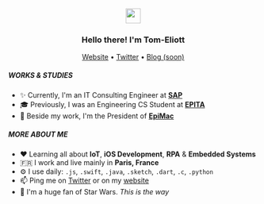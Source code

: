 <h3 align="center"><img src="https://media.giphy.com/media/hvRJCLFzcasrR4ia7z/giphy.gif" width="30px"></h3>
<h3 align="center">Hello there! I'm Tom-Eliott</h3>
<p align="center">
  <a href="https://tomeliott.com">Website</a> •
  <a href="https://twitter.com/tomeliott">Twitter</a> •
  <a href="https://find3r.eu">Blog (soon)</a>
</p>

##### WORKS & STUDIES
- ✨ Currently, I'm an IT Consulting Engineer at [**SAP**](https://www.sap.com)
- 🎓 Previously, I was an Engineering CS Student at [**EPITA**](https://www.epita.fr/en/)
- 🍏 Beside my work, I'm the President of [**EpiMac**](http://www.epimac.org)

##### MORE ABOUT ME
- ♥️ Learning all about **IoT**, **iOS Development**, **RPA** & **Embedded Systems**
- 🇫🇷 I work and live mainly in **Paris, France**
- ⚙️ I use daily: `.js`, `.swift`, `.java`, `.sketch`, `.dart`, `.c`, `.python`
- 📫 Ping me on [Twitter](https://twitter.com/tomeliott) or on my [website](https://tomeliott.com)
- 🚀 I'm a huge fan of Star Wars. *This is the way*
